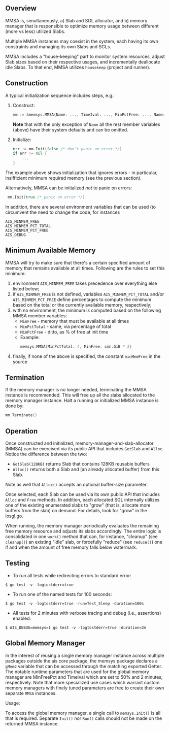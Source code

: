 ## Overview

MMSA is, simultaneously, a) Slab and SGL allocator, and b) memory manager
that is responsible to optimize memory usage between different (more vs less) utilized
Slabs.

Multiple MMSA instances may coexist in the system, each having its own
constraints and managing its own Slabs and SGLs.

MMSA includes a "house-keeping" part to monitor system resources, 
adjust Slab sizes based on their respective usages, and incrementally
deallocate idle Slabs. To that end, MMSA utilizes `housekeep` (project and runner).

## Construction

A typical initialization sequence includes steps, e.g.:

1. Construct:

    ```go
    mm := &memsys.MMSA{Name: ..., TimeIval: ..., MinPctFree: ..., Name: ..., Debug: ...}
    ```
    
    **Note** that with the only exception of `Name` all the rest member variables (above) have their system defaults and can be omitted.

2. Initialize:

    ```go
    err := mm.Init(false /* don't panic on error */)
    if err != nil {
        ...
    }
    ```

The example above shows initialization that ignores errors - in particular, insifficient minimum required memory (see the previous section).

Alternatively, MMSA can be initialized *not* to panic on errors:

```go
 mm.Init(true /* panic on error */)
```

In addition, there are several environment variables that can be used
(to circumvent the need to change the code, for instance):

```
AIS_MINMEM_FREE
AIS_MINMEM_PCT_TOTAL
AIS_MINMEM_PCT_FREE
AIS_DEBUG
```

## Minimum Available Memory

MMSA will try to make sure that there's a certain specified amount of memory that remains available at all times.
Following are the rules to set this minimum:

1. environment `AIS_MINMEM_FREE` takes precedence over everything else listed below;
2. if `AIS_MINMEM_FREE` is not defined, variables `AIS_MINMEM_PCT_TOTAL` and/or
 `AIS_MINMEM_PCT_FREE` define percentages to compute the minimum based on the total
  or the currently available memory, respectively;
3. with no environment, the minimum is computed based on the following MMSA member variables:
    * `MinFree`     - memory that must be available at all times
    * `MinPctTotal` - same, via percentage of total
    * `MinPctFree`  - ditto, as % of free at init time
    * Example:
        ```go
        memsys.MMSA{MinPctTotal: 4, MinFree: cmn.GiB * 2}
        ```
4. finally, if none of the above is specified, the constant `minMemFree` in the source

## Termination

If the memory manager is no longer needed, terminating the MMSA instance is recommended.
This will free up all the slabs allocated to the memory manager instance.
Halt a running or initialized MMSA instance is done by:

```go
mm.Terminate()
```

## Operation

Once constructed and initialized, memory-manager-and-slab-allocator (MMSA) can be exercised via its public API that includes
`GetSlab` and `Alloc`. Notice the difference between the two:
* `GetSlab(128KB)` returns Slab that contains 128KB reusable buffers
* `Alloc()` returns both a Slab and (an already allocated buffer) from this Slab.

Note as well that `Alloc()` accepts an optional buffer-size parameter.

Once selected, each Slab can be used via its own public API that
includes `Alloc` and `Free` methods. In addition, each allocated SGL internally
utilizes one of the existing enumerated slabs to "grow" (that is, allocate more
buffers from the slab) on demand. For details, look for "grow" in the iosgl.go.

When running, the memory manager periodically evaluates
the remaining free memory resource and adjusts its slabs accordingly.
The entire logic is consolidated in one `work()` method that can, for instance,
"cleanup" (see `cleanup()`) an existing "idle" slab,
or forcefully "reduce" (see `reduce()`) one if and when the amount of free
memory falls below watermark.

## Testing

* To run all tests while redirecting errors to standard error:

```console
$ go test -v -logtostderr=true
```

* To run one of the named tests for 100 seconds:

```console
$ go test -v -logtostderr=true -run=Test_Sleep -duration=100s
```

* All tests for 2 minutes with verbose tracing and debug (i.e., assertions) enabled:

```console
$ AIS_DEBUG=memsys=1 go test -v -logtostderr=true -duration=2m
```

## Global Memory Manager

In the interest of reusing a single memory manager instance across multiple packages outside the ais core package, the memsys package declares a `gMem2` variable that can be accessed through the matching exported Getter.
The notable runtime parameters that are used for the global memory manager are MinFreePct and TimeIval which are set to 50% and 2 minutes, respectively.
Note that more specialized use cases which warrant custom memory managers with finely tuned parameters are free to create their own separate `MMSA` instances.

Usage:

To access the global memory manager, a single call to `memsys.Init()` is all that is required. Separate `Init()` nor `Run()` calls should not be made on the returned MMSA instance.
